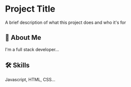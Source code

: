 # Project Title

A brief description of what this project does and who it's for


## 🚀 About Me
I'm a full stack developer...


## 🛠 Skills
Javascript, HTML, CSS...

